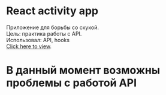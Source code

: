 # React activity app
Приложение для борьбы со скукой. \
Цель: практика работы с API. \
Использовал: API, hooks \
[Click here to view](https://coruscating-manatee-56a73d.netlify.app/).

# В данный момент возможны проблемы с работой API
